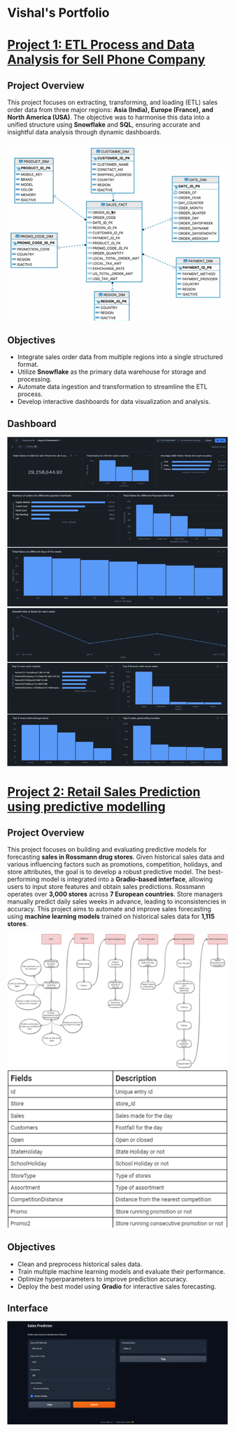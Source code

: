 # Vishal's Portfolio

# <ins>[Project 1: ETL Process and Data Analysis for Sell Phone Company](https://github.com/vslsoni/SQL-Sales-Project-Snowflake)</ins>
## Project Overview
This project focuses on extracting, transforming, and loading (ETL) sales order data from three major regions: **Asia (India), Europe (France), and North America (USA)**. The objective was to harmonise this data into a unified structure using **Snowflake** and **SQL**, ensuring accurate and insightful data analysis through dynamic dashboards.

![](/images/image001.png)

## Objectives
- Integrate sales order data from multiple regions into a single structured format.
- Utilize **Snowflake** as the primary data warehouse for storage and processing.
- Automate data ingestion and transformation to streamline the ETL process.
- Develop interactive dashboards for data visualization and analysis.

## Dashboard
![](/images/dashboard1.png)
![](/images/dashboard2.png)

# <ins>[Project 2: Retail Sales Prediction using predictive modelling](https://github.com/vslsoni/Python-sales-predictive-modelling)</ins>
## Project Overview
This project focuses on building and evaluating predictive models for forecasting **sales in Rossmann drug stores**. Given historical sales data and various influencing factors such as promotions, competition, holidays, and store attributes, the goal is to develop a robust predictive model. The best-performing model is integrated into a **Gradio-based interface**, allowing users to input store features and obtain sales predictions.
Rossmann operates over **3,000 stores** across **7 European countries**. Store managers manually predict daily sales weeks in advance, leading to inconsistencies in accuracy. This project aims to automate and improve sales forecasting using **machine learning models** trained on historical sales data for **1,115 stores**.

![](/images/Picture2.png)
![](/images/Picture3.png)
## Objectives
- Clean and preprocess historical sales data.
- Train multiple machine learning models and evaluate their performance.
- Optimize hyperparameters to improve prediction accuracy.
- Deploy the best model using **Gradio** for interactive sales forecasting.

## Interface
![](/images/Picture4.png)
